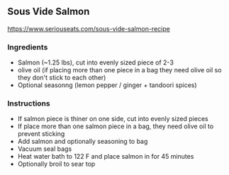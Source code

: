 ## Sous Vide Salmon
<https://www.seriouseats.com/sous-vide-salmon-recipe>

### Ingredients
- Salmon (~1.25 lbs), cut into evenly sized piece of 2-3
- olive oil (if placing more than one piece in a bag they need olive oil so they don't stick to each other)
- Optional seasonng (lemon pepper / ginger + tandoori spices)

### Instructions
- If salmon piece is thiner on one side, cut into evenly sized pieces
- If place more than one salmon piece in a bag, they need olive oil to prevent sticking
- Add salmon and optionally seasoning to bag
- Vacuum seal bags
- Heat water bath to 122 F and place salmon in for 45 minutes
- Optionally broil to sear top
